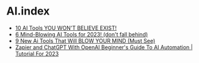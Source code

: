 # AI.index
- [10 AI Tools YOU WON'T BELIEVE EXIST!](https://youtu.be/Ym0_W-wK9wU)
- [6 Mind-Blowing AI Tools for 2023! (don't fall behind)](https://youtu.be/p6QMTbbFPCQ)
- [9 New Ai Tools That Will BLOW YOUR MIND (Must See)](https://youtu.be/J_wuLcTShQU)
- [Zapier and ChatGPT With OpenAI Beginner's Guide To AI Automation | Tutorial For 2023](https://youtu.be/wzmX9sWB5Jg)
